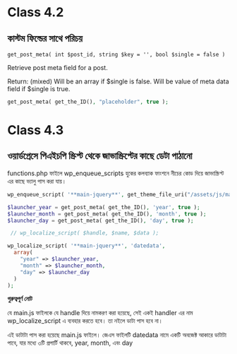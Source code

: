 # Class 4.2
## কাস্টম ফিল্ডের সাথে পরিচয়

```
get_post_meta( int $post_id, string $key = '', bool $single = false )
```
Retrieve post meta field for a post.

Return: (mixed) Will be an array if $single is false. Will be value of meta data field if $single is true.

```php
get_post_meta( get_the_ID(), "placeholder", true );
```

# Class 4.3
## ওয়ার্ডপ্রেসে পিএইচপি স্ক্রিপ্ট থেকে জাভাস্ক্রিপ্টের কাছে ডেটা পাঠানো 

functions.php ফাইলে wp_enqueue_scripts হুকের কলব্যাক ফাংশনে নীচের কোড দিয়ে জাভাস্ক্রিপ্ট এর কাছে ভ্যালু পাস করা যায়।

```php
wp_enqueue_script( '**main-jquery**', get_theme_file_uri("/assets/js/main.js"), array('jquery'), null, true );

$launcher_year = get_post_meta( get_the_ID(), 'year', true );
$launcher_month = get_post_meta( get_the_ID(), 'month', true );
$launcher_day = get_post_meta( get_the_ID(), 'day', true );

 // wp_localize_script( $handle, $name, $data );

wp_localize_script( '**main-jquery**', 'datedata',
  array(
    "year" => $launcher_year,
    "month" => $launcher_month,
    "day" => $launcher_day
  )
);
```
**গুরুত্বপূর্ণ নোট**

যে main.js ফাইলকে যে handle দিয়ে নামকরণ করা হয়েছে, সেই একই handler এর নাম wp_localize_script এ ব্যবহার করতে হবে। তা নইলে ডাটা পাস হবে না।

এই ডাটাটা পাস করা হয়েছে main.js ফাইলে। জেএস ফাইলটি datedata নামে একটি অবজেক্ট আকারে ডাটাটা পাবে, যার মধ্যে ৩টি প্রপার্টি থাকবে, year, month, এবং day

